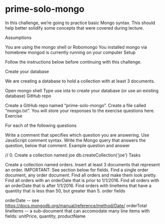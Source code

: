 # prime-solo-mongo

In this challenge, we’re going to practice basic Mongo syntax. This should help better solidify some concepts that were covered during lecture.

Assumptions

You are using the mongo shell or Robomongo
You installed mongo via homebrew
mongod is currently running on your computer
Setup

Follow the instructions below before continuing with this challenge.

Create your database

We are creating a database to hold a collection with at least 3 documents.

Open mongo shell
Type use iota to create your database (or use an existing database)
GitHub repo

Create a GitHub repo named “prime-solo-mongo”.
Create a file called “mongo.txt”. You will store your responses to the exercise questions here.
Exercise

For each of the following questions

Write a comment that specifies which question you are answering. Use JavaScript comment syntax.
Write the Mongo query that answers the question, below that comment.
Example question and answer

// 0. Create a collection named joe
db.createCollection('joe')
Tasks

Create a collection named orders.
Insert at least 3 documents that represent an order. IMPORTANT: See section below for fields.
Find a single order document, any order document.
Find all orders and make them look pretty.
Find all orders with an orderDate that is prior to 1/1/2016.
Find all orders with an orderDate that is after 1/1/2016.
Find orders with lineItems that have a quantity that is less than 50, but greater than 5.
order fields

orderDate -- see https://docs.mongodb.org/manual/reference/method/Date/
orderTotal
lineItems -- a sub-document that can accomodate many line items with fields: unitPrice, quantity, productName
